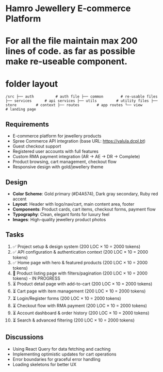 
# Hamro Jewellery E-commerce Platform
# For all the file maintain max 200 lines of code. as far as possible make re-useable component.
# folder layout
`/src
  ├── auth          # auth file
  ├── common        # re‑usable files
  ├── services      # api services
  ├── utils         # utility files
  ├── store         # context
  ├── routes        # app routes
  └── view          # landing page`


## Requirements
- E-commerce platform for jewellery products
- Spree Commerce API integration (base URL: https://yalula.dcpl.bt)
- Guest checkout support
- Registered user accounts with full features
- Custom RMA payment integration (AR → AE → DR → Complete)
- Product browsing, cart management, checkout flow
- Responsive design with gold/jewellery theme

## Design
- **Color Scheme**: Gold primary (#D4A574), Dark gray secondary, Ruby red accent
- **Layout**: Header with logo/nav/cart, main content area, footer
- **Components**: Product cards, cart items, checkout forms, payment flow
- **Typography**: Clean, elegant fonts for luxury feel
- **Images**: High-quality jewellery product photos

## Tasks
1. ✅ Project setup & design system (200 LOC × 10 = 2000 tokens)
2. ✅ API configuration & authentication context (200 LOC × 10 = 2000 tokens)
3. ✅ Home page with hero & featured products (200 LOC × 10 = 2000 tokens)
4. 🔄 Product listing page with filters/pagination (200 LOC × 10 = 2000 tokens) - IN PROGRESS
5. ⏳ Product detail page with add-to-cart (200 LOC × 10 = 2000 tokens)
6. ⏳ Cart page with item management (200 LOC × 10 = 2000 tokens)
7. ⏳ Login/Register forms (200 LOC × 10 = 2000 tokens)
8. ⏳ Checkout flow with RMA payment (200 LOC × 10 = 2000 tokens)
9. ⏳ Account dashboard & order history (200 LOC × 10 = 2000 tokens)
10. ⏳ Search & advanced filtering (200 LOC × 10 = 2000 tokens)

## Discussions
- Using React Query for data fetching and caching
- Implementing optimistic updates for cart operations
- Error boundaries for graceful error handling
- Loading skeletons for better UX
